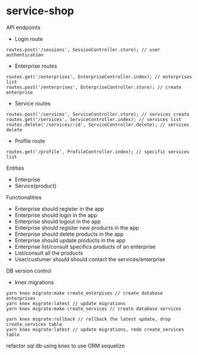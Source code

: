 # service-shop

API endpoints

- Login route
```
routes.post('/sessions', SessionController.store); // user authentication
```
- Enterprise routes
```
routes.get('/enterprises', EnterpriseController.index); // enterprises list
routes.post('/enterprises', EnterpriseController.store); // create enterprise
```
- Service routes
```
routes.post('/services', ServiceController.store); // services create
routes.get('/services', ServiceController.index); // services list
routes.delete('/services/:id', ServiceController.delete); // services delete
```
- Profile route
```
routes.get('/profile', ProfileController.index); // specific services list
```

Entities
- Enterprise
- Service(product)

Functionalities
- Enterprise should register in the app
- Enterprise should login in the app
- Enterprise should logout in the app
- Enterprise should register new products in the app
- Enterprise should delete products in the app
- Enterprise should update products in the app
- Enterprise list/consult specifics products of an enterprise
- List/consult all the products
- User/custumer should should contact the services/enterprise

DB version control
- knex migrations

```
yarn knex migrate:make create_enterpises // create database enterprises
yarn knex migrate:latest // update migrations
yarn knex migrate:make create_services // create database services

yarn knex migrate:rollback // rollback the latest update, drop create_services table
yarn knex migrate:latest // update migrations, redo create_services table
```
refactor sql db using knex to use ORM sequelize
